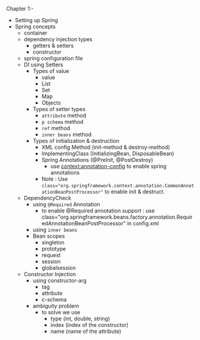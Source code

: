 Chapter 1:-
- Setting up Spring
- Spring concepts
	- container
	- dependency injection types
		- getters & setters
		- constructor
	- spring configuration file
	- DI using Setters
		- Types of value
			- value
			- List
			- Set
			- Map
			- Objects
		- Types of setter types
			- `attribute` method
			- `p schema` method
			- `ref` method
			- `inner beans` method
		- Types of initialization & destruction
			- XML config Method (init-method & destroy-method)
			- ImplementingClass (InitializingBean, DisposableBean)
			- Spring Annotations (@PreInit, @PostDestroy)
				- use <context:annotation-config> to enable spring annotations
			- Note : Use `class="org.springframework.context.annotation.CommonAnnotationBeanPostProcessor"` to enable init & destruct.
	- DependencyCheck
		- using `@Required` Annotation
			- to enable @Required annotation support : use class="org.springframework.beans.factory.annotation.RequiredAnnotationBeanPostProcessor" in config.xml
		- using `inner beans`
		- Bean scopes
			- singleton
			- prototype
			- request
			- session
			- globalsession
	- Constructor Injection
		- using constructor-arg
			- <value> tag
			- attribute
			- c-schema
		- ambiguity problem
			- to solve we use
				- type (int, double, string)
				- index (index of the constructor)
				- name (name of the attribute)
		